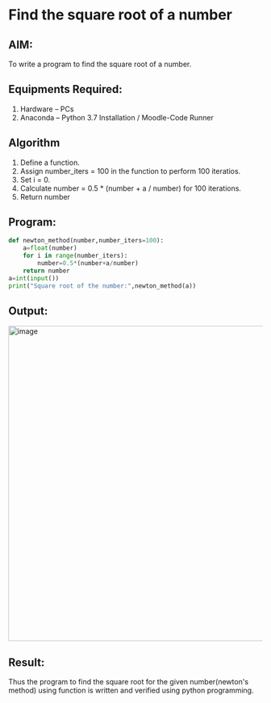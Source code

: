 # Find the square root of a number

## AIM:
To write a program to find the square root of a number.

## Equipments Required:
1. Hardware – PCs
2. Anaconda – Python 3.7 Installation / Moodle-Code Runner

## Algorithm
1. Define a function.
2. Assign number_iters = 100 in the function to perform 100 iteratios.
3. Set i = 0.
4. Calculate  number = 0.5 * (number + a / number) for 100 iterations.
5. Return number

## Program:
```Python
def newton_method(number,number_iters=100):
    a=float(number)
    for i in range(number_iters):
        number=0.5*(number+a/number)
    return number
a=int(input())
print("Square root of the number:",newton_method(a))
```

## Output:
<img width="624" alt="image" src="https://github.com/Nijeesh-bit/Square-root-of-a-number/assets/89188014/e2607a56-d4e8-43ec-8435-b1dc6584168c">

## Result:
Thus the program to find the square root for the given number(newton's method) using function is written and verified using python programming.
